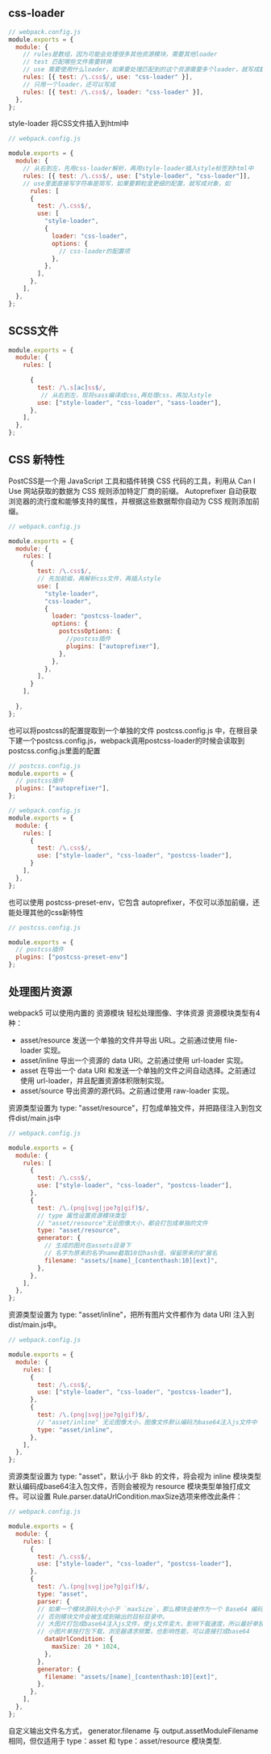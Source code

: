 ## css-loader
```js
// webpack.config.js
module.exports = {
  module: {
    // rules是数组，因为可能会处理很多其他资源模块，需要其他loader
    // test 匹配哪些文件需要转换
    // use 需要使用什么loader，如果要处理匹配到的这个资源需要多个loader，就写成数组形式
    rules: [{ test: /\.css$/, use: "css-loader" }],
    // 只用一个loader，还可以写成
    rules: [{ test: /\.css$/, loader: "css-loader" }],
  },
};

```

style-loader 将CSS文件插入到html中
```js
// webpack.config.js

module.exports = {
  module: {
    // 从右到左，先用css-loader解析，再用style-loader插入style标签到html中
    rules: [{ test: /\.css$/, use: ["style-loader", "css-loader"]],
    // use里面直接写字符串是简写，如果要颗粒度更细的配置，就写成对象，如
      rules: [
      {
        test: /\.css$/,
        use: [
          "style-loader",
          {
            loader: "css-loader",
            options: {
              // css-loader的配置项
            },
          },
        ],
      },
    ],
  },
};
```

## SCSS文件
```js
module.exports = {
  module: {
    rules: [
     
      {
        test: /\.s[ac]ss$/,
         // 从右到左，现将sass编译成css,再处理css，再加入style
        use: ["style-loader", "css-loader", "sass-loader"],
      },
    ],
  },
};

```

## CSS 新特性
 PostCSS是一个用 JavaScript 工具和插件转换 CSS 代码的工具，利用从 Can I Use 网站获取的数据为 CSS 规则添加特定厂商的前缀。 Autoprefixer 自动获取浏览器的流行度和能够支持的属性，并根据这些数据帮你自动为 CSS 规则添加前缀。

```js
// webpack.config.js

module.exports = {
  module: {
    rules: [
      {
        test: /\.css$/,
        // 先加前缀，再解析css文件，再插入style
        use: [
          "style-loader",
          "css-loader",
          {
            loader: "postcss-loader",
            options: {
              postcssOptions: {
                //postcss插件
                plugins: ["autoprefixer"],
              },
            },
          },
        ],
      }
    ],
   
  },
};

```
也可以将postcss的配置提取到一个单独的文件 postcss.config.js 中，在根目录下建一个postcss.config.js，webpack调用postcss-loader的时候会读取到postcss.config.js里面的配置

```js
// postcss.config.js
module.exports = {
  // postcss插件
  plugins: ["autoprefixer"],
};

// webpack.config.js
module.exports = {
  module: {
    rules: [
      {
        test: /\.css$/,
        use: ["style-loader", "css-loader", "postcss-loader"],
      }
    ],
  },
};

```
也可以使用 postcss-preset-env，它包含 autoprefixer，不仅可以添加前缀，还能处理其他的css新特性
```js
// postcss.config.js

module.exports = {
  // postcss插件
  plugins: ["postcss-preset-env"]
};

```

## 处理图片资源
webpack5 可以使用内置的 资源模块 轻松处理图像、字体资源
资源模块类型有4 种：

+ asset/resource 发送一个单独的文件并导出 URL。之前通过使用 file-loader 实现。
+ asset/inline 导出一个资源的 data URI。之前通过使用 url-loader 实现。
+ asset 在导出一个 data URI 和发送一个单独的文件之间自动选择。之前通过使用 url-loader，并且配置资源体积限制实现。
+ asset/source 导出资源的源代码。之前通过使用 raw-loader 实现。

资源类型设置为 type: "asset/resource"，打包成单独文件，并把路径注入到包文件dist/main.js中
```js
// webpack.config.js

module.exports = {
  module: {
    rules: [
      {
        test: /\.css$/,
        use: ["style-loader", "css-loader", "postcss-loader"],
      },
      {
        test: /\.(png|svg|jpe?g|gif)$/,
        // type 属性设置资源模块类型
        // "asset/resource"无论图像大小，都会打包成单独的文件
        type: "asset/resource",
        generator: {
          // 生成的图片在assets目录下
          // 名字为原来的名字name截取10位hash值，保留原来的扩展名
          filename: "assets/[name]_[contenthash:10][ext]",
        },
      },
    ],
  },
};

```

资源类型设置为 type: "asset/inline"，把所有图片文件都作为 data URI 注入到dist/main.js中。

```js 
// webpack.config.js

module.exports = {
  module: {
    rules: [
      {
        test: /\.css$/,
        use: ["style-loader", "css-loader", "postcss-loader"],
      },
      {
        test: /\.(png|svg|jpe?g|gif)$/,
        // "asset/inline" 无论图像大小，图像文件默认编码为base64注入js文件中
        type: "asset/inline",       
      },
    ],
  },
};

```

资源类型设置为 type: "asset"，默认小于 8kb 的文件，将会视为 inline 模块类型默认编码成base64注入包文件，否则会被视为 resource 模块类型单独打成文件。可以设置 Rule.parser.dataUrlCondition.maxSize选项来修改此条件：

```js 
// webpack.config.js

module.exports = {
  module: {
    rules: [
      {
        test: /\.css$/,
        use: ["style-loader", "css-loader", "postcss-loader"],
      },
      {
        test: /\.(png|svg|jpe?g|gif)$/,
        type: "asset",
        parser: {
        // 如果一个模块源码大小小于 `maxSize`，那么模块会被作为一个 Base64 编码的字符串注入到包中， 
        // 否则模块文件会被生成到输出的目标目录中。
        // 大图片打包成base64注入js文件，使js文件变大，影响下载速度，所以最好单独打包下载
        // 小图片单独打包下载，浏览器请求频繁，也影响性能，可以直接打成base64
          dataUrlCondition: {
            maxSize: 20 * 1024,
          },
        },
        generator: {
          filename: "assets/[name]_[contenthash:10][ext]",
        },
      },
    ],
  },
};

```

自定义输出文件名方式， generator.filename 与 output.assetModuleFilename 相同，但仅适用于 type：asset 和 type：asset/resource 模块类型.


## 
